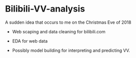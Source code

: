 # Bilibili-VV-analysis

A sudden idea that occurs to me on the Christmas Eve of 2018

* Web scaping and data cleaning for bilibili.com

* EDA for web data

* Possibly model building for interpreting and predicting VV.
